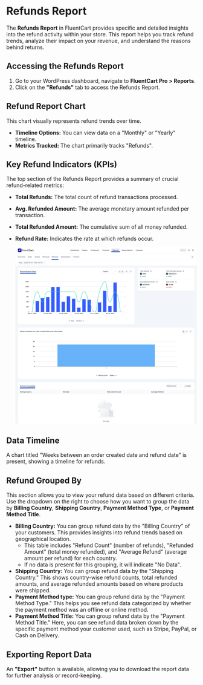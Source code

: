  # Refunds Report

The **Refunds Report** in FluentCart provides specific and detailed insights into the refund activity within your store. This report helps you track refund trends, analyze their impact on your revenue, and understand the reasons behind returns.

## Accessing the Refunds Report

1.  Go to your WordPress dashboard, navigate to **FluentCart Pro > Reports**.
2.  Click on the **"Refunds"** tab to access the Refunds Report.

## Refund Report Chart

This chart visually represents refund trends over time.

* **Timeline Options:** You can view data on a "Monthly" or "Yearly" timeline.
* **Metrics Tracked:** The chart primarily tracks "Refunds".

## Key Refund Indicators (KPIs)

The top section of the Refunds Report provides a summary of crucial refund-related metrics:

* **Total Refunds:** The total count of refund transactions processed.
* **Avg. Refunded Amount:** The average monetary amount refunded per transaction.
* **Total Refunded Amount:** The cumulative sum of all money refunded.
* **Refund Rate:** Indicates the rate at which refunds occur.

    ![Screenshot of Refunds Report Page](/guide/public/images/reporting-analytics/refunds-report.png)

## Data Timeline

A chart titled "Weeks between an order created date and refund date" is present, showing a timeline for refunds.

## Refund Grouped By

This section allows you to view your refund data based on different criteria. Use the dropdown on the right to choose how you want to group the data by **Billing Country**, **Shipping Country**, **Payment Method Type**, or **Payment Method Title**.

* **Billing Country:** You can group refund data by the "Billing Country" of your customers. This provides insights into refund trends based on geographical location.
    * This table includes "Refund Count" (number of refunds), "Refunded Amount" (total money refunded), and "Average Refund" (average amount per refund) for each country.
    * If no data is present for this grouping, it will indicate "No Data".
* **Shipping Country:** You can group refund data by the "Shipping Country." This shows country-wise refund counts, total refunded amounts, and average refunded amounts based on where products were shipped.
* **Payment Method type:** You can group refund data by the "Payment Method Type." This helps you see refund data categorized by whether the payment method was an offline or online method.
* **Payment Method Title:** You can group refund data by the "Payment Method Title." Here, you can see refund data broken down by the specific payment method your customer used, such as Stripe, PayPal, or Cash on Delivery.

## Exporting Report Data

An **"Export"** button is available, allowing you to download the report data for further analysis or record-keeping.

